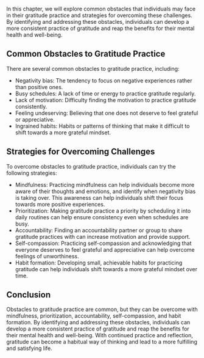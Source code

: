 
In this chapter, we will explore common obstacles that individuals may face in their gratitude practice and strategies for overcoming these challenges. By identifying and addressing these obstacles, individuals can develop a more consistent practice of gratitude and reap the benefits for their mental health and well-being.

Common Obstacles to Gratitude Practice
--------------------------------------

There are several common obstacles to gratitude practice, including:

* Negativity bias: The tendency to focus on negative experiences rather than positive ones.
* Busy schedules: A lack of time or energy to practice gratitude regularly.
* Lack of motivation: Difficulty finding the motivation to practice gratitude consistently.
* Feeling undeserving: Believing that one does not deserve to feel grateful or appreciative.
* Ingrained habits: Habits or patterns of thinking that make it difficult to shift towards a more grateful mindset.

Strategies for Overcoming Challenges
------------------------------------

To overcome obstacles to gratitude practice, individuals can try the following strategies:

* Mindfulness: Practicing mindfulness can help individuals become more aware of their thoughts and emotions, and identify when negativity bias is taking over. This awareness can help individuals shift their focus towards more positive experiences.
* Prioritization: Making gratitude practice a priority by scheduling it into daily routines can help ensure consistency even when schedules are busy.
* Accountability: Finding an accountability partner or group to share gratitude practices with can increase motivation and provide support.
* Self-compassion: Practicing self-compassion and acknowledging that everyone deserves to feel grateful and appreciative can help overcome feelings of unworthiness.
* Habit formation: Developing small, achievable habits for practicing gratitude can help individuals shift towards a more grateful mindset over time.

Conclusion
----------

Obstacles to gratitude practice are common, but they can be overcome with mindfulness, prioritization, accountability, self-compassion, and habit formation. By identifying and addressing these obstacles, individuals can develop a more consistent practice of gratitude and reap the benefits for their mental health and well-being. With continued practice and reflection, gratitude can become a habitual way of thinking and lead to a more fulfilling and satisfying life.

